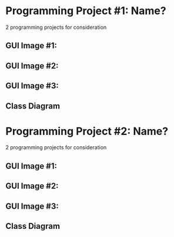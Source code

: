 # Programming Project #1: Name?
2 programming projects for consideration


## GUI Image #1:
## GUI Image #2:
## GUI Image #3:

## Class Diagram

# Programming Project #2: Name?
2 programming projects for consideration


## GUI Image #1:
## GUI Image #2:
## GUI Image #3:

## Class Diagram
